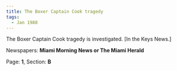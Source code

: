 ```yaml
---  
title: The Boxer Captain Cook tragedy  
tags:  
  - Jan 1988  
---  
```

  
The Boxer Captain Cook tragedy is investigated. [In the Keys News.]  
  
Newspapers: **Miami Morning News or The Miami Herald**  
  
Page: **1**, Section: **B** 
